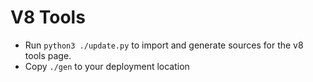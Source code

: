 # V8 Tools 

- Run `python3 ./update.py` to import and generate sources for the v8 tools page.
- Copy `./gen` to your deployment location
